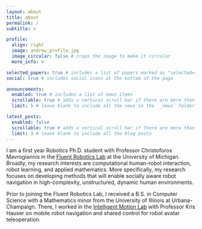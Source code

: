 ```yaml
---
layout: about
title: about
permalink: /
subtitle: >

profile:
  align: right
  image: andrew_profile.jpg
  image_circular: false # crops the image to make it circular
  more_info: >

selected_papers: true # includes a list of papers marked as "selected={true}"
social: true # includes social icons at the bottom of the page

announcements:
  enabled: true # includes a list of news items
  scrollable: true # adds a vertical scroll bar if there are more than 3 news items
  limit: 5 # leave blank to include all the news in the `_news` folder

latest_posts:
  enabled: false
  scrollable: true # adds a vertical scroll bar if there are more than 3 new posts items
  limit: 3 # leave blank to include all the blog posts
---
```


I am a first year Robotics Ph.D. student with Professor Christoforos Mavrogiannis in the [Fluent Robotics Lab](https://fluentrobotics.com/) at the University of Michigan. Broadly, my research interests are computational human-robot interaction, robot learning, and applied mathematics. More specifically, my research focuses on developing methods that will enable socially aware robot navigation in high-complexity, unstructured, dynamic human environments.

Prior to joining the Fluent Robotics Lab, I received a B.S. in Computer Science with a Mathematics minor from the University of Illinois at Urbana-Champaign. There, I worked in the [Intelligent Motion Lab](https://motion.cs.illinois.edu/) with Professor Kris Hauser on mobile robot navigation and shared control for robot avatar teleoperation.
